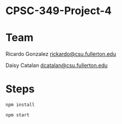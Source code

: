 # CPSC-349-Project-4

# Team 
Ricardo Gonzalez rickardo@csu.fullerton.edu

Daisy Catalan dcatalan@csu.fullerton.edu

# Steps

```npm install```

```npm start```





